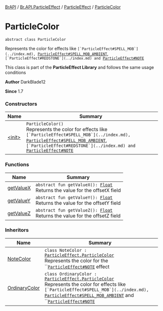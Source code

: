 [BrAPI](../../../index.md) / [Br.API.ParticleEffect](../../index.md) / [ParticleEffect](../index.md) / [ParticleColor](./index.md)

# ParticleColor

`abstract class ParticleColor`

Represents the color for effects like ``[`ParticleEffect#SPELL_MOB`](../index.md), ``[`ParticleEffect#SPELL_MOB_AMBIENT`](../index.md), ``[`ParticleEffect#REDSTONE`](../index.md) and ``[`ParticleEffect#NOTE`](../index.md)

 This class is part of the **ParticleEffect Library** and follows the same usage conditions

**Author**
DarkBlade12

**Since**
1.7

### Constructors

| Name | Summary |
|---|---|
| [&lt;init&gt;](-init-.md) | `ParticleColor()`<br>Represents the color for effects like ``[`ParticleEffect#SPELL_MOB`](../index.md), ``[`ParticleEffect#SPELL_MOB_AMBIENT`](../index.md), ``[`ParticleEffect#REDSTONE`](../index.md) and ``[`ParticleEffect#NOTE`](../index.md)  |

### Functions

| Name | Summary |
|---|---|
| [getValueX](get-value-x.md) | `abstract fun getValueX(): `[`Float`](https://kotlinlang.org/api/latest/jvm/stdlib/kotlin/-float/index.html)<br>Returns the value for the offsetX field |
| [getValueY](get-value-y.md) | `abstract fun getValueY(): `[`Float`](https://kotlinlang.org/api/latest/jvm/stdlib/kotlin/-float/index.html)<br>Returns the value for the offsetY field |
| [getValueZ](get-value-z.md) | `abstract fun getValueZ(): `[`Float`](https://kotlinlang.org/api/latest/jvm/stdlib/kotlin/-float/index.html)<br>Returns the value for the offsetZ field |

### Inheritors

| Name | Summary |
|---|---|
| [NoteColor](../-note-color/index.md) | `class NoteColor : `[`ParticleEffect.ParticleColor`](./index.md)<br>Represents the color for the ``[`ParticleEffect#NOTE`](../index.md) effect  |
| [OrdinaryColor](../-ordinary-color/index.md) | `class OrdinaryColor : `[`ParticleEffect.ParticleColor`](./index.md)<br>Represents the color for effects like ``[`ParticleEffect#SPELL_MOB`](../index.md), ``[`ParticleEffect#SPELL_MOB_AMBIENT`](../index.md) and ``[`ParticleEffect#NOTE`](../index.md)  |
